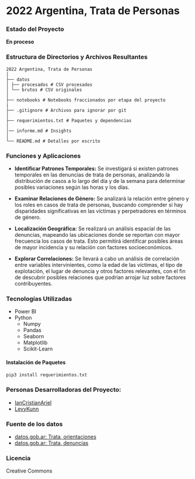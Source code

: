 # 2022 Argentina, Trata de Personas

### Estado del Proyecto
**En proceso**

### Estructura de Directorios y Archivos Resultantes

    2022 Argentina, Trata de Personas
    │
    ├── datos
    │ ├── procesados # CSV procesados
    │ └── brutos # CSV originales
    │
    ├── notebooks # Notebooks fraccionados por etapa del proyecto
    |
    ├── .gitignore # Archivos para ignorar por git
    │
    ├── requerimientos.txt # Paquetes y dependencias
    │
    │── informe.md # Insights
    │
    └── README.md # Detalles por escrito


### Funciones y Aplicaciones
- **Identificar Patrones Temporales:** Se investigará si existen patrones temporales en las denuncias de trata de personas, analizando la distribución de casos a lo largo del día y de la semana para determinar posibles variaciones según las horas y los días.

- **Examinar Relaciones de Género:** Se analizará la relación entre género y los roles en casos de trata de personas, buscando comprender si hay disparidades significativas en las víctimas y perpetradores en términos de género.

- **Localización Geográfica:** Se realizará un análisis espacial de las denuncias, mapeando las ubicaciones donde se reportan con mayor frecuencia los casos de trata. Esto permitirá identificar posibles áreas de mayor incidencia y su relación con factores socioeconómicos.

- **Explorar Correlaciones:** Se llevará a cabo un análisis de correlación entre variables intervinientes, como la edad de las víctimas, el tipo de explotación, el lugar de denuncia y otros factores relevantes, con el fin de descubrir posibles relaciones que podrían arrojar luz sobre factores contribuyentes.

### Tecnologías Utilizadas
- Power BI
- Python
  - Numpy
  - Pandas
  - Seaborn
  - Matplotlib
  - Scikit-Learn

#### Instalación de Paquetes
```bash
pip3 install requerimientos.txt
```

### Personas Desarrolladoras del Proyecto:

- [IanCristianAriel](https://github.com/ianCristianAriel)
- [LevyKunn](https://github.com/LevyKunn)

### Fuente de los datos
- [datos.gob.ar: Trata, orientaciones](https://datos.gob.ar/dataset/justicia-lucha-contra-trata-personas---llamados-linea-145---orientaciones)
- [datos.gob.ar: Trata, denuncias](https://datos.gob.ar/dataset/justicia-lucha-contra-trata-personas---llamados-linea-145---denuncias)

### Licencia
Creative Commons
